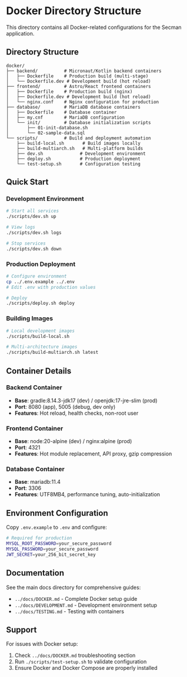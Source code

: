 # Docker Directory Structure

This directory contains all Docker-related configurations for the Secman application.

## Directory Structure

```
docker/
├── backend/          # Micronaut/Kotlin backend containers
│   ├── Dockerfile    # Production build (multi-stage)
│   └── Dockerfile.dev # Development build (hot reload)
├── frontend/         # Astro/React frontend containers
│   ├── Dockerfile    # Production build (nginx)
│   ├── Dockerfile.dev # Development build (hot reload)
│   └── nginx.conf    # Nginx configuration for production
├── database/         # MariaDB database containers
│   ├── Dockerfile    # Database container
│   ├── my.cnf        # MariaDB configuration
│   └── init/         # Database initialization scripts
│       ├── 01-init-database.sh
│       └── 02-sample-data.sql
└── scripts/          # Build and deployment automation
    ├── build-local.sh       # Build images locally
    ├── build-multiarch.sh   # Multi-platform builds
    ├── dev.sh              # Development environment
    ├── deploy.sh           # Production deployment
    └── test-setup.sh       # Configuration testing
```

## Quick Start

### Development Environment
```bash
# Start all services
./scripts/dev.sh up

# View logs
./scripts/dev.sh logs

# Stop services
./scripts/dev.sh down
```

### Production Deployment
```bash
# Configure environment
cp ../.env.example ../.env
# Edit .env with production values

# Deploy
./scripts/deploy.sh deploy
```

### Building Images
```bash
# Local development images
./scripts/build-local.sh

# Multi-architecture images
./scripts/build-multiarch.sh latest
```

## Container Details

### Backend Container
- **Base**: gradle:8.14.3-jdk17 (dev) / openjdk:17-jre-slim (prod)
- **Port**: 8080 (app), 5005 (debug, dev only)
- **Features**: Hot reload, health checks, non-root user

### Frontend Container  
- **Base**: node:20-alpine (dev) / nginx:alpine (prod)
- **Port**: 4321
- **Features**: Hot module replacement, API proxy, gzip compression

### Database Container
- **Base**: mariadb:11.4
- **Port**: 3306
- **Features**: UTF8MB4, performance tuning, auto-initialization

## Environment Configuration

Copy `.env.example` to `.env` and configure:

```bash
# Required for production
MYSQL_ROOT_PASSWORD=your_secure_password
MYSQL_PASSWORD=your_secure_password
JWT_SECRET=your_256_bit_secret_key
```

## Documentation

See the main docs directory for comprehensive guides:
- `../docs/DOCKER.md` - Complete Docker setup guide
- `../docs/DEVELOPMENT.md` - Development environment setup
- `../docs/TESTING.md` - Testing with containers

## Support

For issues with Docker setup:
1. Check `../docs/DOCKER.md` troubleshooting section
2. Run `./scripts/test-setup.sh` to validate configuration
3. Ensure Docker and Docker Compose are properly installed
